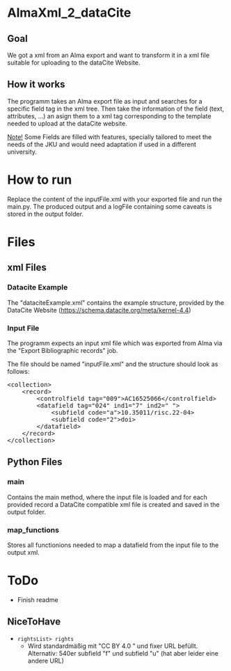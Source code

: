 # AlmaXml_2_dataCite
## Goal
We got a xml from an Alma export and want to transform it in a xml file suitable for uploading to the dataCite Website.

## How it works
The programm takes an Alma export file as input and searches for a specific field tag in the xml tree. Then take the information of the field (text, attributes, ...) an asign them to a xml tag corresponding to the template needed to upload at the dataCite website.

<u>Note!</u> Some Fields are filled with features, specially tailored to meet the needs of the JKU and would need adaptation if used in a different university.

# How to run
Replace the content of the inputFile.xml with your exported file and run the main.py. The produced output and a logFile containing some caveats is stored in the output folder.

# Files
## xml Files
### Datacite Example
 The "dataciteExample.xml" contains the example structure, provided by the DataCite Website (https://schema.datacite.org/meta/kernel-4.4)

### Input File
The programm expects an input xml file which was exported from Alma via the "Export Bibliographic records" job.

The file should be named "inputFile.xml" and the structure should look as follows:
<pre>
&lt;collection&gt;
    &lt;record&gt;
        &lt;controlfield tag="009"&gt;AC16525066&lt;/controlfield&gt;
        &lt;datafield tag="024" ind1="7" ind2=" "&gt;
            &lt;subfield code="a">10.35011/risc.22-04&gt;
            &lt;subfield code="2">doi&gt;
        &lt;/datafield&gt;
    &lt;/record&gt;
&lt;/collection&gt;
</pre> 

## Python Files
### main
Contains the main method, where the input file is loaded and for each provided record a DataCite compatible xml file is created and saved in the output folder.

### map_functions
Stores all functionions needed to map a datafield from the input file to the output xml.

# ToDo
* Finish readme
## NiceToHave
* ``rightsList> rights ``
    * Wird standardmäßig mit "CC BY 4.0 " und fixer URL befüllt. Alternativ: 540er subfield "f" und subfield "u" (hat aber leider eine andere URL)

